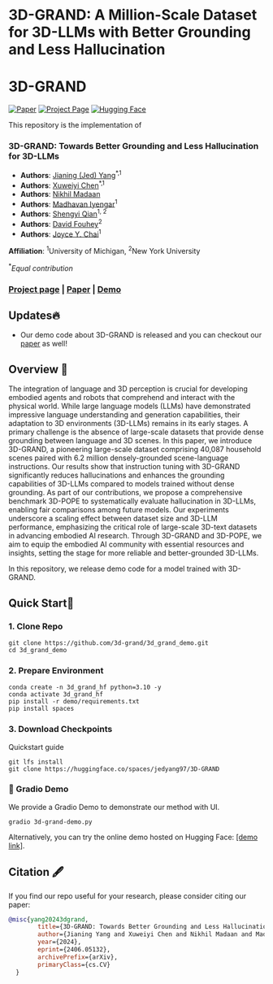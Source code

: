 # 3D-GRAND: A Million-Scale Dataset for 3D-LLMs with Better Grounding and Less Hallucination

# 3D-GRAND

[![Paper](https://img.shields.io/badge/arXiv-Paper-b31b1b?logo=arxiv&logoColor=b31b1b)](https://arxiv.org/abs/2406.05132)
[![Project Page](https://img.shields.io/badge/Project-Website-5B7493?logo=googlechrome&logoColor=5B7493)](https://3d-grand.github.io/)
[![Hugging Face](https://img.shields.io/badge/%F0%9F%A4%97%20Demo-%20Hugging%20Face-ED7D31)](https://huggingface.co/spaces/jedyang97/3D-GRAND)


This repository is the implementation of

### 3D-GRAND: Towards Better Grounding and Less Hallucination for 3D-LLMs

- **Authors**: [Jianing (Jed) Yang](https://jedyang.com/)<sup>*,1</sup>
- **Authors**: [Xuweiyi Chen](https://xuweiyichen.github.io/)<sup>*,1</sup>
- **Authors**: [Nikhil Madaan](https://madaan-nikhil.github.io/)
- **Authors**: [Madhavan Iyengar](https://madhavaniyengar.github.io/)<sup>1</sup>
- **Authors**: [Shengyi Qian](https://jasonqsy.github.io/)<sup>1, 2</sup>
- **Authors**: [David Fouhey](https://web.eecs.umich.edu/~fouhey/)<sup>2</sup>
- **Authors**: [Joyce Y. Chai](https://web.eecs.umich.edu/~chaijy/)<sup>1</sup>

**Affiliation**: <sup>1</sup>University of Michigan, <sup>2</sup>New York University

<sup>*</sup>*Equal contribution*

### [Project page](https://3d-grand.github.io/) | [Paper](https://arxiv.org/abs/2406.05132) | [Demo](https://huggingface.co/spaces/jedyang97/3D-GRAND)
## Updates🔥 

- Our demo code about 3D-GRAND is released and you can checkout our [paper](https://arxiv.org/abs/2406.05132) as well!

## Overview 📖

The integration of language and 3D perception is crucial for developing embodied agents and robots that comprehend and interact with the physical world. While large language models (LLMs) have demonstrated impressive language understanding and generation capabilities, their adaptation to 3D environments (3D-LLMs) remains in its early stages. A primary challenge is the absence of large-scale datasets that provide dense grounding between language and 3D scenes. In this paper, we introduce 3D-GRAND, a pioneering large-scale dataset comprising 40,087 household scenes paired with 6.2 million densely-grounded scene-language instructions. Our results show that instruction tuning with 3D-GRAND significantly reduces hallucinations and enhances the grounding capabilities of 3D-LLMs compared to models trained without dense grounding. As part of our contributions, we propose a comprehensive benchmark 3D-POPE to systematically evaluate hallucination in 3D-LLMs, enabling fair comparisons among future models. Our experiments underscore a scaling effect between dataset size and 3D-LLM performance, emphasizing the critical role of large-scale 3D-text datasets in advancing embodied AI research. Through 3D-GRAND and 3D-POPE, we aim to equip the embodied AI community with essential resources and insights, setting the stage for more reliable and better-grounded 3D-LLMs.

In this repository, we release demo code for a model trained with 3D-GRAND.

## Quick Start🔨

### 1. Clone Repo

```
git clone https://github.com/3d-grand/3d_grand_demo.git
cd 3d_grand_demo
```

### 2. Prepare Environment

```
conda create -n 3d_grand_hf python=3.10 -y
conda activate 3d_grand_hf
pip install -r demo/requirements.txt
pip install spaces
```

### 3. Download Checkpoints
Quickstart guide
```
git lfs install
git clone https://huggingface.co/spaces/jedyang97/3D-GRAND
```

### 🤗 Gradio Demo

We provide a Gradio Demo to demonstrate our method with UI.

```
gradio 3d-grand-demo.py
```
Alternatively, you can try the online demo hosted on Hugging Face: [[demo link]](https://huggingface.co/).

## Citation :fountain_pen: 

   If you find our repo useful for your research, please consider citing our paper:

   ```bibtex
   @misc{yang20243dgrand,
           title={3D-GRAND: Towards Better Grounding and Less Hallucination for 3D-LLMs}, 
           author={Jianing Yang and Xuweiyi Chen and Nikhil Madaan and Madhavan Iyengar and Shengyi Qian and David F. Fouhey and Joyce Chai},
           year={2024},
           eprint={2406.05132},
           archivePrefix={arXiv},
           primaryClass={cs.CV}
     }
   ```
